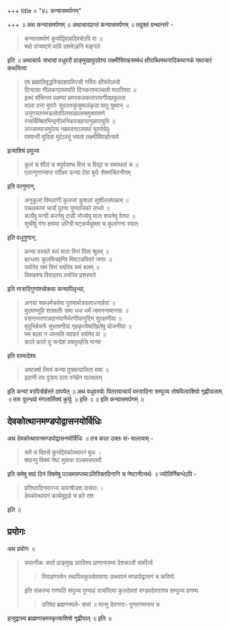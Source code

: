 +++
title = "४८ कन्यासमर्पणम्"

+++
॥ अथ कन्यासमर्पणम् ॥ अथाचारप्राप्तं कन्यासमर्पणम् ॥ तदुक्तं ग्रन्थान्तरे - 

> कन्यासमर्पणं कुर्याद्विवाहदिवसेऽपि वा ॥  
षष्ठे वाप्यष्टमे वापि दशमेऽहनि मङ्गले

इति ॥ अथाचार्यः सभायां वधूवरौ प्राङ्मुखावुपवेश्य लक्ष्मीविवाहसम्बंधं क्षीराब्धिमथनादिकथानकं यथाचारं कथयित्वा 

> एष ब्रह्मातिवृद्धस्त्रिदशपतिरसौ गर्वितः क्षीयतेऽब्जो  
दिग्वासा नीलकण्ठस्तपति दिनकरश्चञ्चलो मातरिश्वा ॥  
इत्थं संचिन्त्य लक्ष्म्या भ्रमरकलकलारावगीतप्रफुल्ला  
माला दत्ता मुरारेः सुरतरुकुसुमालंकृता पातु युष्मान् ॥  
उत्तुंगस्तनमंडलोपरिलसत्प्रालम्बमुक्तामणे  
रन्तर्बिम्बितमिन्द्रनीलनिकरच्छायानुकारघुति ॥  
लज्जाव्याजमुपेत्य नम्रवदनाऽस्पष्टं मुरारेर्वपुः  
पश्यन्ती मुदिता मुदेऽस्तु भवतां लक्ष्मीर्विवाहोत्सवे

इत्याशिषं प्रयुज्य 

> कुलं च शीलं च वपुर्वयश्च वित्तं च विद्यां च समाथतां च ॥  
एतान्गुणान्सप्त परीक्ष्य कन्या देया बुधैः शेषमचिंतनीयम्

इति वरगुणान्, 

> अनुकूलां विमलांगीं कुलजां कुशलां सुशीलसंपन्नाम् ॥  
पंचलकारां भार्यां पुरुषः पुण्याधिको लभते ॥  
कार्येषु मन्त्री करणेषु दासी भोज्येषु माता शयनेषु वेश्या ॥  
शुचीषु गंगा क्षमया धरित्री षट्कर्मयुक्ता च कुलांगना स्यात्

इति वधूगुणान्, 

> कन्या वरयते रूपं माता वित्तं पिता श्रुतम् ॥  
बान्धवाः कुलमिच्छन्ति मिष्टान्नमितरे जनाः ॥  
ययोरेव समं वित्तं ययोरेव समं बलम् ॥  
विवाहश्च विवादश्च तयोरेव प्रशस्यते

इति मात्रादिगुणांश्चोक्त्वा कन्यापितृभ्यां, 

> अनया सहधर्मचर्यया पुरुषार्थत्रयसाधनार्हया ॥  
मुदमाप्नुहि शाश्वतीः समा भज धर्मं त्वमनन्यमानसः ॥  
वसनाभरणान्नदानपानैर्भरणीयानुदिनं सुरक्षणीया ॥  
मृदुभिर्वचनैः सुभाषणीया गृहकृत्येष्वखिलेषु योजनीया ॥  
मम बाला न जानाति व्यापारं सर्वमेव वा ॥  
काले काले तु सन्देशं वक्तुमर्हसि मानव

इति वरमादेश्य 

> अष्टवर्षा त्वियं कन्या पुत्रवत्पालिता मया ॥  
इदानीं तव पुत्राय दत्ता स्नेहेन पाल्यताम्

इति कन्यां वरपित्रोर्हस्ते दापयेत् ॥ अथ वधूवरयोः पितरावाचार्यं वस्त्रादिना सम्पूज्य तोषयित्वाशिषो गृह्णीयाताम् ॥ ततः पुरन्ध्र्यो मंगलार्तिक्यं कुर्युः ॥ इति ॥ ॥ इति कन्यासमर्पणम् ॥

## देवकोत्थानमण्डपोद्वासनयोर्विधिः

अथ देवकोत्थापनमण्डपोद्वासनयोर्विधिः ॥ तत्र काल उक्तः सं॰ मालायाम् - 

> समे च दिवसे कुर्याद्देवकोत्थापनं बुधः ।  
षष्ठन्तु विषमं नेष्टं मुक्त्वा पञ्चमसप्तमौ

इति समेषु षष्ठं दिनं विषमेषु पञ्चमसप्तमाऽतिरिक्तदिनानि च नेष्टानीत्यर्थः ॥ ज्योतिर्निबन्धेऽपि - 

> प्रतिष्ठादिनमारभ्य यावत्षोडश वासराः ।  
देवकोत्थापनं कार्यमुद्वाहे च व्रते दश

इति ॥

## प्रयोगः

अथ प्रयोगः ॥ 

> सपत्नीकः कर्ता प्राङ्मुख उपविश्य प्राणानायम्य देशकालौ संकीर्त्य 
>
>> विवाहांगत्वेन स्थापितकुलदेवताया उत्थापनं मण्डपोद्वासनं च करिष्ये
>
> इति संकल्प्य गणपतिं संपूज्य पुण्याहं वाचयित्वा कुलदेवतां मण्डपदेवताश्च सम्पूज्य प्रणम्य 
>
>> उत्ति॑ष्ठ ब्रह्मणस्पते॰ सचा॑ ॥ यान्तु देवगणाः॰ पुनरागमनाय च 

इत्युद्वास्य ब्राह्मणान्नमस्कृत्याशिषो गृह्णीयात् ॥ इति ॥